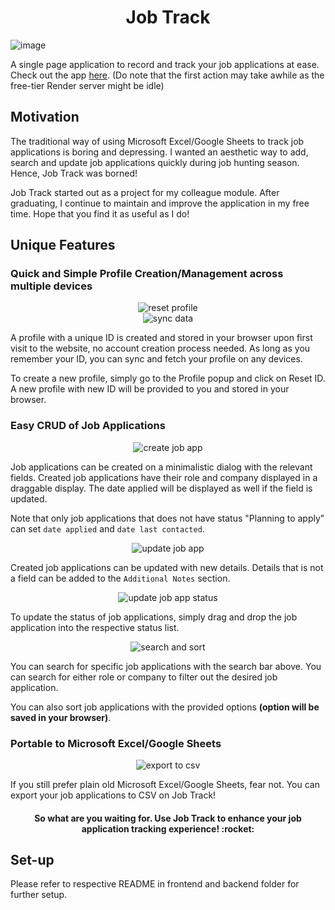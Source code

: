 <h1 align="center">Job Track</h1>

![image](https://github.com/user-attachments/assets/ce50ecd0-7be1-44f6-a9a5-4655ec280094)

A single page application to record and track your job applications at ease. Check out the app [here](https://job-track-9c538.web.app/). (Do note that the first action may take awhile as the free-tier Render server might be idle)

## Motivation
The traditional way of using Microsoft Excel/Google Sheets to track job applications is boring and depressing. I wanted an aesthetic way to add, search and update job applications quickly during job hunting season. Hence, Job Track was borned!

Job Track started out as a project for my colleague module. After graduating, I continue to maintain and improve the application in my free time. Hope that you find it as useful as I do!

## Unique Features

### Quick and Simple Profile Creation/Management across multiple devices
<div align="center">  
  <img src="https://github.com/user-attachments/assets/bfd5c38d-e45f-47c9-a62b-fd6e81bebcfe" alt="reset profile" />
</div>
<div align="center">  
  <img src="https://github.com/user-attachments/assets/08975c98-fe60-4f7b-b55e-11f188f87aa4" alt="sync data" />
</div>


A profile with a unique ID is created and stored in your browser upon first visit to the website, no account creation process needed. As long as you remember your ID, you can sync and fetch your profile on any devices.

To create a new profile, simply go to the Profile popup and click on Reset ID. A new profile with new ID will be provided to you and stored in your browser.

### Easy CRUD of Job Applications
<div align="center">  
  <img src="https://github.com/user-attachments/assets/5054b0b1-e74a-4e7a-8800-795fd75037bb" alt="create job app" />
</div>

Job applications can be created on a minimalistic dialog with the relevant fields. Created job applications have their role and company displayed in a draggable display. The date applied will be displayed as well if the field is updated. 

Note that only job applications that does not have status "Planning to apply" can set `date applied` and `date last contacted`.

<div align="center">  
  <img src="https://github.com/user-attachments/assets/4e0d436d-aef3-4e2e-97fd-2cbd0a63c99a" alt="update job app" />
</div>

Created job applications can be updated with new details. Details that is not a field can be added to the `Additional Notes` section.

<div align="center">  
  <img src="https://github.com/user-attachments/assets/c6caf03b-4e11-44c9-942f-34a2982557d8" alt="update job app status" />
</div>

To update the status of job applications, simply drag and drop the job application into the respective status list.

<div align="center">  
  <img src="https://github.com/user-attachments/assets/fffd71fe-f7ec-4546-8e09-981df28a5909" alt="search and sort" />
</div>

You can search for specific job applications with the search bar above. You can search for either role or company to filter out the desired job application.

You can also sort job applications with the provided options **(option will be saved in your browser)**.

### Portable to Microsoft Excel/Google Sheets

<div align="center">  
  <img src="https://github.com/user-attachments/assets/f5b17ff0-e4cf-47f7-af1c-3451c0009baa" alt="export to csv" />
</div>

If you still prefer plain old Microsoft Excel/Google Sheets, fear not. You can export your job applications to CSV on Job Track!

<h4 align="center">So what are you waiting for. Use Job Track to enhance your job application tracking experience! :rocket: </h4>

## Set-up
Please refer to respective README in frontend and backend folder for further setup.
